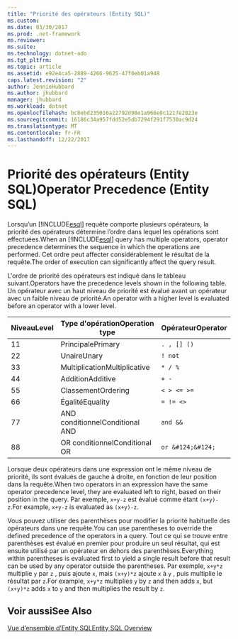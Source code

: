 ```yaml
---
title: "Priorité des opérateurs (Entity SQL)"
ms.custom: 
ms.date: 03/30/2017
ms.prod: .net-framework
ms.reviewer: 
ms.suite: 
ms.technology: dotnet-ado
ms.tgt_pltfrm: 
ms.topic: article
ms.assetid: e92e4ca5-2889-4266-9625-47f0eb01a948
caps.latest.revision: "2"
author: JennieHubbard
ms.author: jhubbard
manager: jhubbard
ms.workload: dotnet
ms.openlocfilehash: bc8ebd235016a22792d98e1a966e8c1217e2823e
ms.sourcegitcommit: 16186c34a957fdd52e5db7294f291f7530ac9d24
ms.translationtype: MT
ms.contentlocale: fr-FR
ms.lasthandoff: 12/22/2017
---
```

# <a name="operator-precedence-entity-sql"></a><span data-ttu-id="608fa-102">Priorité des opérateurs (Entity SQL)</span><span class="sxs-lookup"><span data-stu-id="608fa-102">Operator Precedence (Entity SQL)</span></span>
<span data-ttu-id="608fa-103">Lorsqu’un [!INCLUDE[esql](../../../../../../includes/esql-md.md)] requête comporte plusieurs opérateurs, la priorité des opérateurs détermine l’ordre dans lequel les opérations sont effectuées.</span><span class="sxs-lookup"><span data-stu-id="608fa-103">When an [!INCLUDE[esql](../../../../../../includes/esql-md.md)] query has multiple operators, operator precedence determines the sequence in which the operations are performed.</span></span> <span data-ttu-id="608fa-104">Cet ordre peut affecter considérablement le résultat de la requête.</span><span class="sxs-lookup"><span data-stu-id="608fa-104">The order of execution can significantly affect the query result.</span></span>  
  
 <span data-ttu-id="608fa-105">L'ordre de priorité des opérateurs est indiqué dans le tableau suivant.</span><span class="sxs-lookup"><span data-stu-id="608fa-105">Operators have the precedence levels shown in the following table.</span></span> <span data-ttu-id="608fa-106">Un opérateur avec un haut niveau de priorité est évalué avant un opérateur avec un faible niveau de priorité.</span><span class="sxs-lookup"><span data-stu-id="608fa-106">An operator with a higher level is evaluated before an operator with a lower level.</span></span>  
  
|<span data-ttu-id="608fa-107">Niveau</span><span class="sxs-lookup"><span data-stu-id="608fa-107">Level</span></span>|<span data-ttu-id="608fa-108">Type d'opération</span><span class="sxs-lookup"><span data-stu-id="608fa-108">Operation type</span></span>|<span data-ttu-id="608fa-109">Opérateur</span><span class="sxs-lookup"><span data-stu-id="608fa-109">Operator</span></span>|  
|-----------|--------------------|--------------|  
|<span data-ttu-id="608fa-110">1</span><span class="sxs-lookup"><span data-stu-id="608fa-110">1</span></span>|<span data-ttu-id="608fa-111">Principale</span><span class="sxs-lookup"><span data-stu-id="608fa-111">Primary</span></span>|`. , [] ()`|  
|<span data-ttu-id="608fa-112">2</span><span class="sxs-lookup"><span data-stu-id="608fa-112">2</span></span>|<span data-ttu-id="608fa-113">Unaire</span><span class="sxs-lookup"><span data-stu-id="608fa-113">Unary</span></span>|`! not`|  
|<span data-ttu-id="608fa-114">3</span><span class="sxs-lookup"><span data-stu-id="608fa-114">3</span></span>|<span data-ttu-id="608fa-115">Multiplication</span><span class="sxs-lookup"><span data-stu-id="608fa-115">Multiplicative</span></span>|`* / %`|  
|<span data-ttu-id="608fa-116">4</span><span class="sxs-lookup"><span data-stu-id="608fa-116">4</span></span>|<span data-ttu-id="608fa-117">Addition</span><span class="sxs-lookup"><span data-stu-id="608fa-117">Additive</span></span>|`+ -`|  
|<span data-ttu-id="608fa-118">5</span><span class="sxs-lookup"><span data-stu-id="608fa-118">5</span></span>|<span data-ttu-id="608fa-119">Classement</span><span class="sxs-lookup"><span data-stu-id="608fa-119">Ordering</span></span>|`< > <= >=`|  
|<span data-ttu-id="608fa-120">6</span><span class="sxs-lookup"><span data-stu-id="608fa-120">6</span></span>|<span data-ttu-id="608fa-121">Égalité</span><span class="sxs-lookup"><span data-stu-id="608fa-121">Equality</span></span>|`= != <>`|  
|<span data-ttu-id="608fa-122">7</span><span class="sxs-lookup"><span data-stu-id="608fa-122">7</span></span>|<span data-ttu-id="608fa-123">AND conditionnel</span><span class="sxs-lookup"><span data-stu-id="608fa-123">Conditional AND</span></span>|`and &&`|  
|<span data-ttu-id="608fa-124">8</span><span class="sxs-lookup"><span data-stu-id="608fa-124">8</span></span>|<span data-ttu-id="608fa-125">OR conditionnel</span><span class="sxs-lookup"><span data-stu-id="608fa-125">Conditional OR</span></span>|`or &#124;&#124;`|  
  
 <span data-ttu-id="608fa-126">Lorsque deux opérateurs dans une expression ont le même niveau de priorité, ils sont évalués de gauche à droite, en fonction de leur position dans la requête.</span><span class="sxs-lookup"><span data-stu-id="608fa-126">When two operators in an expression have the same operator precedence level, they are evaluated left to right, based on their position in the query.</span></span> <span data-ttu-id="608fa-127">Par exemple, `x+y-z` est évalué comme étant `(x+y)-z`.</span><span class="sxs-lookup"><span data-stu-id="608fa-127">For example, `x+y-z` is evaluated as `(x+y)-z`.</span></span>  
  
 <span data-ttu-id="608fa-128">Vous pouvez utiliser des parenthèses pour modifier la priorité habituelle des opérateurs dans une requête.</span><span class="sxs-lookup"><span data-stu-id="608fa-128">You can use parentheses to override the defined precedence of the operators in a query.</span></span> <span data-ttu-id="608fa-129">Tout ce qui se trouve entre parenthèses est évalué en premier pour produire un seul résultat, qui est ensuite utilisé par un opérateur en dehors des parenthèses.</span><span class="sxs-lookup"><span data-stu-id="608fa-129">Everything within parentheses is evaluated first to yield a single result before that result can be used by any operator outside the parentheses.</span></span> <span data-ttu-id="608fa-130">Par exemple, `x+y*z` multiplie `y` par `z` , puis ajoute `x`, mais `(x+y)*z` ajoute `x` à `y` , puis multiplie le résultat par `z`.</span><span class="sxs-lookup"><span data-stu-id="608fa-130">For example, `x+y*z` multiplies `y` by `z` and then adds `x`, but `(x+y)*z` adds `x` to `y` and then multiplies the result by `z`.</span></span>  
  
## <a name="see-also"></a><span data-ttu-id="608fa-131">Voir aussi</span><span class="sxs-lookup"><span data-stu-id="608fa-131">See Also</span></span>  
 [<span data-ttu-id="608fa-132">Vue d’ensemble d’Entity SQL</span><span class="sxs-lookup"><span data-stu-id="608fa-132">Entity SQL Overview</span></span>](../../../../../../docs/framework/data/adonet/ef/language-reference/entity-sql-overview.md)
